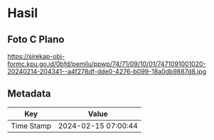 # Hasil

## Foto C Plano

https://sirekap-obj-formc.kpu.go.id/0bfd/pemilu/ppwp/74/71/09/10/01/7471091001020-20240214-204341--a4f278df-dde0-4276-b099-18a0db9887d8.jpg


## Metadata

| Key        | Value               |
| ---------- | ------------------- |
| Time Stamp | 2024-02-15 07:00:44 |



